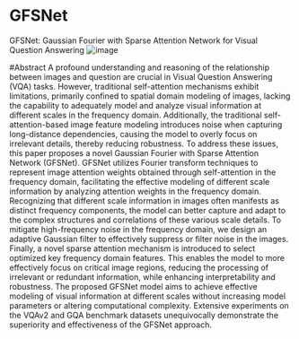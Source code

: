 # GFSNet
GFSNet: Gaussian Fourier with Sparse Attention Network for Visual Question Answering
![image](https://github.com/shenxiang-vqa/GFSNet/assets/108173532/29623224-3a98-4414-b2ad-6ef3c49535ec)

#Abstract
A profound understanding and reasoning of the relationship between images and question are crucial in Visual Question Answering (VQA) tasks. However, traditional self-attention mechanisms exhibit limitations, primarily confined to spatial domain modeling of images, lacking the capability to adequately model and analyze visual information at different scales in the frequency domain. Additionally, the traditional self-attention-based image feature modeling introduces noise when capturing long-distance dependencies, causing the model to overly focus on irrelevant details, thereby reducing robustness. To address these issues, this paper proposes a novel Gaussian Fourier with Sparse Attention Network (GFSNet). GFSNet utilizes Fourier transform techniques to represent image attention weights obtained through self-attention in the frequency domain, facilitating the effective modeling of different scale information by analyzing attention weights in the frequency domain. Recognizing that different scale information in images often manifests as distinct frequency components, the model can better capture and adapt to the complex structures and correlations of these various scale details. To mitigate high-frequency noise in the frequency domain, we design an adaptive Gaussian filter to effectively suppress or filter noise in the images. Finally, a novel sparse attention mechanism is introduced to select optimized key frequency domain features. This enables the model to more effectively focus on critical image regions, reducing the processing of irrelevant or redundant information, while enhancing interpretability and robustness. The proposed GFSNet model aims to achieve effective modeling of visual information at different scales without increasing model parameters or altering computational complexity. Extensive experiments on the VQAv2 and GQA benchmark datasets unequivocally demonstrate the superiority and effectiveness of the GFSNet approach. 


